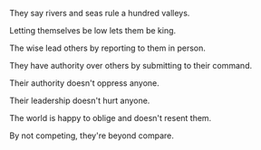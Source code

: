 They say rivers and seas
rule a hundred valleys.

Letting themselves be low
lets them be king.

The wise lead others
by reporting to them in person.

They have authority over others
by submitting to their command.

Their authority
doesn't oppress anyone.

Their leadership
doesn't hurt anyone.

The world is happy to oblige
and doesn't resent them.

By not competing,
they're beyond compare.
